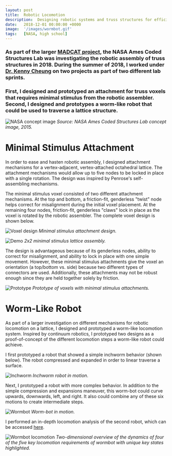 ```yaml
---
layout: post
title:  Robotic Locomotion
description:  Designing robotic systems and truss structures for efficient self-assembly (age 17).
date:   2018-12-01 00:00:00 +0000
image:  '/images/wormbot.gif'
tags:   [NASA, high school]
---
```


### As part of the larger [MADCAT project](https://news.mit.edu/2019/engineers-demonstrate-lighter-flexible-airplane-wing-0401), the NASA Ames Coded Structures Lab was investigating the robotic assembly of truss structures in 2018.  During the summer of 2018, I worked under [Dr. Kenny Cheung](https://www.nasa.gov/centers/ames/cct/about/bios/kennycheung) on two projects as part of two different lab sprints.

### First, I designed and prototyped an attachment for truss voxels that requires minimal stimulus from the robotic assembler.  Second, I designed and prototypes a worm-like robot that could be used to traverse a lattice structure.

![NASA concept image]({{site.baseurl}}/images/robotic-locomotion/nasa_2015.png)
*Source: NASA Ames Coded Structures Lab concept image, 2015.*

# Minimal Stimulus Attachment

In order to ease and hasten robotic assembly, I designed attachment mechanisms for a vertex-adjacent, vertex-attached octahedral lattice. The attachment mechanisms would allow up to five nodes to be locked in place with a single rotation. The design was inspired by Penrose's self-assembling mechanisms.

The minimal stimulus voxel consisted of two different attachment mechanisms. At the top and bottom, a friction-fit, genderless "twist" node helps correct for misalignment during the initial voxel placement. At the remaining four nodes, friction-fit, genderless "claws" lock in place as the voxel is rotated by the robotic assembler. The complete voxel design is shown below.

![Voxel design]({{site.baseurl}}/images/robotic-locomotion/voxel.png)
*Minimal stimulus attachment design.*

![Demo]({{site.baseurl}}/images/robotic-locomotion/voxel_twist_demo.gif)
*2x2 minimal stimulus lattice assembly.*

The design is advantageous because of its genderless nodes, ability to correct for misalignment, and ability to lock in place with one simple movement. However, these minimal stimulus attachments give the voxel an orientation (a top/bottom vs. side) because two different types of connectors are used. Additionally, these attachments may not be robust enough since they are held together solely by friction.


![Prototype]({{site.baseurl}}/images/robotic-locomotion/prototype.JPG)
*Prototype of voxels with minimal stimulus attachments.*

# Worm-Like Robot

As part of a larger investigation on different mechanisms for robotic locomotion on a lattice, I designed and prototyped a worm-like locomotion system. Inspired by continuum robotics, I prototyped two designs as a proof-of-concept of the different locomotion steps a worm-like robot could achieve.

I first prototyped a robot that showed a simple inchworm behavior (shown below). The robot compressed and expanded in order to linear traverse a surface.

![Inchworm]({{site.baseurl}}/images/robotic-locomotion/inchworm.gif)
*Inchworm robot in motion.*

Next, I prototyped a robot with more complex behavior. In addition to the simple compression and expansions maneuver, this worm-bot could curve upwards, downwards, left, and right. It also could combine any of these six motions to create intermediate steps.

![Wormbot]({{site.baseurl}}/images/robotic-locomotion/wormbot.gif)
*Worm-bot in motion.*

I performed an in-depth locomotion analysis of the second robot, which can be accessed [here]({{site.baseurl}}/files/LocomotionAnalysisWorm_HMJ.pdf).

![Wormbot locomotion]({{site.baseurl}}/images/robotic-locomotion/wormbot_locomotion.png)
*Two-dimensional overview of the dynamics of four of the five key locomotion requirements of wormbot with unique key states highlighted.*
